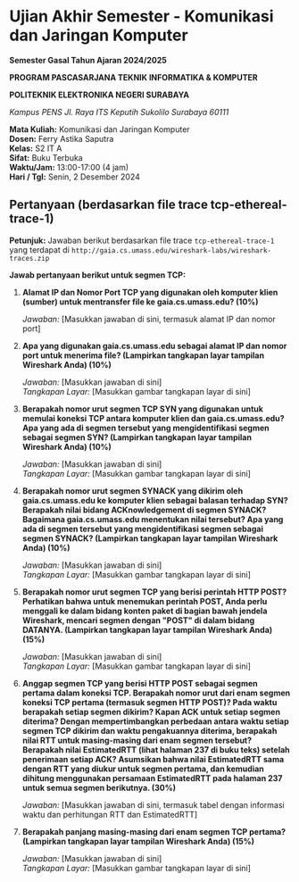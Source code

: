 # Ujian Akhir Semester - Komunikasi dan Jaringan Komputer  

**Semester Gasal Tahun Ajaran 2024/2025**  

**PROGRAM PASCASARJANA TEKNIK INFORMATIKA & KOMPUTER**  

**POLITEKNIK ELEKTRONIKA NEGERI SURABAYA**  

*Kampus PENS Jl. Raya ITS Keputih Sukolilo Surabaya 60111*  

**Mata Kuliah:** Komunikasi dan Jaringan Komputer  
**Dosen:** Ferry Astika Saputra  
**Kelas:** S2 IT A  
**Sifat:** Buku Terbuka  
**Waktu/Jam:** 13:00-17:00 (4 jam)  
**Hari / Tgl:** Senin, 2 Desember 2024  


## Pertanyaan (berdasarkan file trace tcp-ethereal-trace-1)  

**Petunjuk:** Jawaban berikut berdasarkan file trace `tcp-ethereal-trace-1` yang terdapat di `http://gaia.cs.umass.edu/wireshark-labs/wireshark-traces.zip`  

**Jawab pertanyaan berikut untuk segmen TCP:**  

1. **Alamat IP dan Nomor Port TCP yang digunakan oleh komputer klien (sumber) untuk mentransfer file ke gaia.cs.umass.edu? (10%)**  

   *Jawaban:*  [Masukkan jawaban di sini, termasuk alamat IP dan nomor port]  


2. **Apa yang digunakan gaia.cs.umass.edu sebagai alamat IP dan nomor port untuk menerima file? (Lampirkan tangkapan layar tampilan Wireshark Anda) (10%)**  

   *Jawaban:* [Masukkan jawaban di sini]  
   *Tangkapan Layar:* [Masukkan gambar tangkapan layar di sini]  


3. **Berapakah nomor urut segmen TCP SYN yang digunakan untuk memulai koneksi TCP antara komputer klien dan gaia.cs.umass.edu? Apa yang ada di segmen tersebut yang mengidentifikasi segmen sebagai segmen SYN? (Lampirkan tangkapan layar tampilan Wireshark Anda) (10%)**  

   *Jawaban:* [Masukkan jawaban di sini]  
   *Tangkapan Layar:* [Masukkan gambar tangkapan layar di sini]  


4. **Berapakah nomor urut segmen SYNACK yang dikirim oleh gaia.cs.umass.edu ke komputer klien sebagai balasan terhadap SYN? Berapakah nilai bidang ACKnowledgement di segmen SYNACK? Bagaimana gaia.cs.umass.edu menentukan nilai tersebut? Apa yang ada di segmen tersebut yang mengidentifikasi segmen sebagai segmen SYNACK? (Lampirkan tangkapan layar tampilan Wireshark Anda) (10%)**  

   *Jawaban:* [Masukkan jawaban di sini]  
   *Tangkapan Layar:* [Masukkan gambar tangkapan layar di sini]  


5. **Berapakah nomor urut segmen TCP yang berisi perintah HTTP POST? Perhatikan bahwa untuk menemukan perintah POST, Anda perlu menggali ke dalam bidang konten paket di bagian bawah jendela Wireshark, mencari segmen dengan "POST" di dalam bidang DATANYA. (Lampirkan tangkapan layar tampilan Wireshark Anda) (15%)**  

   *Jawaban:* [Masukkan jawaban di sini]  
   *Tangkapan Layar:* [Masukkan gambar tangkapan layar di sini]  


6. **Anggap segmen TCP yang berisi HTTP POST sebagai segmen pertama dalam koneksi TCP. Berapakah nomor urut dari enam segmen koneksi TCP pertama (termasuk segmen HTTP POST)? Pada waktu berapakah setiap segmen dikirim? Kapan ACK untuk setiap segmen diterima? Dengan mempertimbangkan perbedaan antara waktu setiap segmen TCP dikirim dan waktu pengakuannya diterima, berapakah nilai RTT untuk masing-masing dari enam segmen tersebut? Berapakah nilai EstimatedRTT (lihat halaman 237 di buku teks) setelah penerimaan setiap ACK? Asumsikan bahwa nilai EstimatedRTT sama dengan RTT yang diukur untuk segmen pertama, dan kemudian dihitung menggunakan persamaan EstimatedRTT pada halaman 237 untuk semua segmen berikutnya. (30%)**  

   *Jawaban:* [Masukkan jawaban di sini, termasuk tabel dengan informasi waktu dan perhitungan RTT dan EstimatedRTT]  


7. **Berapakah panjang masing-masing dari enam segmen TCP pertama? (Lampirkan tangkapan layar tampilan Wireshark Anda) (15%)**  

   *Jawaban:* [Masukkan jawaban di sini]  
   *Tangkapan Layar:* [Masukkan gambar tangkapan layar di sini]